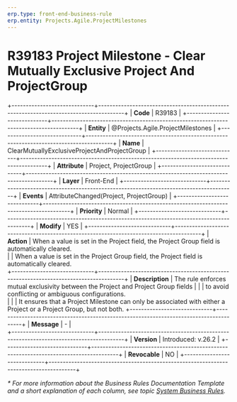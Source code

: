 ```yaml
---
erp.type: front-end-business-rule
erp.entity: Projects.Agile.ProjectMilestones
---
```


# R39183 Project Milestone - Clear Mutually Exclusive Project And ProjectGroup
+-----------------------------+---------------------------------------------------------------------------------------+
| **Code**                    | R39183                                                                                |
+-----------------------------+---------------------------------------------------------------------------------------+
| **Entity**                  | @Projects.Agile.ProjectMilestones                                                     |
+-----------------------------+---------------------------------------------------------------------------------------+
| **Name**                    | ClearMutuallyExclusiveProjectAndProjectGroup                                          |
+-----------------------------+---------------------------------------------------------------------------------------+
| **Attribute**               | Project, ProjectGroup                                                                 |
+-----------------------------+---------------------------------------------------------------------------------------+
| **Layer**                   | Front-End                                                                             |
+-----------------------------+---------------------------------------------------------------------------------------+
| **Events**                  | AttributeChanged(Project, ProjectGroup)                                               |
+-----------------------------+---------------------------------------------------------------------------------------+
| **Priority**                | Normal                                                                                |
+-----------------------------+---------------------------------------------------------------------------------------+
| **Modify**                  | YES                                                                                   |
+-----------------------------+---------------------------------------------------------------------------------------+
| **Action**                  | When a value is set in the Project field, the Project Group field is automatically cleared.<br>
|                             | When a value is set in the Project Group field, the Project field is automatically cleared.     
+-----------------------------+---------------------------------------------------------------------------------------+
| **Description**             | Thе rule enforces mutual exclusivity between the Project and Project Group fields     |
|                             | to avoid conflicting or ambiguous configurations.<br>                                 |
|                             | It ensures that a Project Milestone can only be associated with either a Project or a Project Group, but not both.
+-----------------------------+---------------------------------------------------------------------------------------+
| **Message**                 | \-                                                                                    |                         
+-----------------------------+---------------------------------------------------------------------------------------+
| **Version**                 | Introduced: v.26.2                                                                    |
+-----------------------------+---------------------------------------------------------------------------------------+
| **Revocable**               | NO                                                                                    |
+-----------------------------+---------------------------------------------------------------------------------------+

*\* For more information about the Business Rules Documentation Template and a short explanation of each column, see
topic [System Business Rules](../templates/template-description-system-business-rules.md).*
